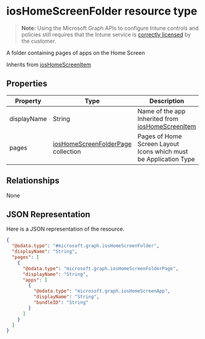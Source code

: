﻿# iosHomeScreenFolder resource type

> **Note:** Using the Microsoft Graph APIs to configure Intune controls and policies still requires that the Intune service is [correctly licensed](https://go.microsoft.com/fwlink/?linkid=839381) by the customer.

A folder containing pages of apps on the Home Screen

Inherits from [iosHomeScreenItem](../resources/intune_deviceconfig_ioshomescreenitem.md)

## Properties
|Property|Type|Description|
|---|---|---|
|displayName|String|Name of the app Inherited from [iosHomeScreenItem](../resources/intune_deviceconfig_ioshomescreenitem.md)|
|pages|[iosHomeScreenFolderPage](../resources/intune_deviceconfig_ioshomescreenfolderpage.md) collection|Pages of Home Screen Layout Icons which must be Application Type|

## Relationships
None
## JSON Representation
Here is a JSON representation of the resource.
<!-- {
  "blockType": "resource",
  "keyProperty": "id",
  "@odata.type": "microsoft.graph.iosHomeScreenFolder"
}
-->
```json
{
  "@odata.type": "#microsoft.graph.iosHomeScreenFolder",
  "displayName": "String",
  "pages": [
    {
      "@odata.type": "microsoft.graph.iosHomeScreenFolderPage",
      "displayName": "String",
      "apps": [
        {
          "@odata.type": "microsoft.graph.iosHomeScreenApp",
          "displayName": "String",
          "bundleID": "String"
        }
      ]
    }
  ]
}
```



